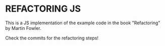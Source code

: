 # REFACTORING JS

This is a JS implementation of the example code in the book "Refactoring" by Martin Fowler.

Check the commits for the refactoring steps!
